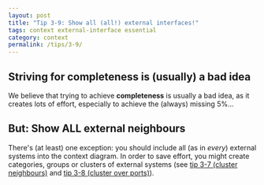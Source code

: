 ```yaml
---
layout: post
title: "Tip 3-9: Show all (all!) external interfaces!"
tags: context external-interface essential
category: context
permalink: /tips/3-9/
---
```


## Striving for completeness is (usually) a bad idea
We believe that trying to achieve **completeness** is usually a bad idea,
as it creates lots of effort, especially to achieve the (always) missing 5%...

## But: Show ALL external neighbours
There's (at least) one exception: you should include all (as in _every_)
external systems into the context diagram. In order to save effort, you
might create categories, groups or clusters of external systems
(see [tip 3-7 (cluster neighbours)](/tips/3-7) and
[tip 3-8 (cluster over ports)](/tips/3-8)).

 
